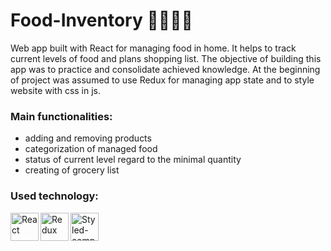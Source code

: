 # Food-Inventory 🍆🥦🥔🍞
Web app built with React for managing food in home. It helps to track current levels of food and plans shopping list. The objective of building this app was to practice and consolidate achieved knowledge. At the beginning of project was assumed to use Redux for managing app state and to style website with css in js.

### Main functionalities:
- adding and removing products
- categorization of managed food 
- status of current level regard to the minimal quantity 
- creating of grocery list 

### Used technology:
<img align="left" alt="React" width="45" src="https://user-images.githubusercontent.com/63014373/90679762-f007c400-e260-11ea-8a26-0f48cf80da77.png" />
<img align="left" alt="Redux" width="45" src="https://user-images.githubusercontent.com/63014373/90680617-68bb5000-e262-11ea-8afa-2bc2f583581b.png" />
<img align="left" alt="Styled-components" width="45" src="https://user-images.githubusercontent.com/63014373/90680776-a9b36480-e262-11ea-9d7c-359bb95d9547.png" />



